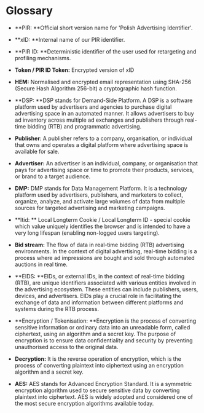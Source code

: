 Glossary
========

-   **PIR: **Official short version name for 'Polish Advertising Identifier'.
-   **xID: **Internal name of our PIR identifier.
-   **PIR ID: **Deterministic identifier of the user used for retargeting and profiling mechanisms.
-   **Token / PIR ID Token:** Encrypted version of xID
-   **HEM:** Normalised and encrypted email representation using SHA-256 (Secure Hash Algorithm 256-bit) a cryptographic hash function.

-   **DSP: **DSP stands for Demand-Side Platform. A DSP is a software platform used by advertisers and agencies to purchase digital advertising space in an automated manner. It allows advertisers to buy ad inventory across multiple ad exchanges and publishers through real-time bidding (RTB) and programmatic advertising.
-   **Publisher**: A publisher refers to a company, organisation, or individual that owns and operates a digital platform where advertising space is available for sale.
-   **Advertiser:** An advertiser is an individual, company, or organisation that pays for advertising space or time to promote their products, services, or brand to a target audience.
-   **DMP:** DMP stands for Data Management Platform. It is a technology platform used by advertisers, publishers, and marketers to collect, organize, analyze, and activate large volumes of data from multiple sources for targeted advertising and marketing campaigns.

-   **ltid: ** Local Longterm Cookie / Local Longterm ID - special cookie which value uniquely identifies the browser and is intended to have a very long lifespan (enabling non-logged users targeting).
-   **Bid stream:** The flow of data in real-time bidding (RTB) advertising environments. In the context of digital advertising, real-time bidding is a process where ad impressions are bought and sold through automated auctions in real time.
-   **EIDS: **EIDs, or external IDs, in the context of real-time bidding (RTB), are unique identifiers associated with various entities involved in the advertising ecosystem. These entities can include publishers, users, devices, and advertisers. EIDs play a crucial role in facilitating the exchange of data and information between different platforms and systems during the RTB process.

-   **Encryption / Tokenisation: **Encryption is the process of converting sensitive information or ordinary data into an unreadable form, called ciphertext, using an algorithm and a secret key. The purpose of encryption is to ensure data confidentiality and security by preventing unauthorised access to the original data.
-   **Decryption:** It is the reverse operation of encryption, which is the process of converting plaintext into ciphertext using an encryption algorithm and a secret key.
-   **AES:** AES stands for Advanced Encryption Standard. It is a symmetric encryption algorithm used to secure sensitive data by converting plaintext into ciphertext. AES is widely adopted and considered one of the most secure encryption algorithms available today.
